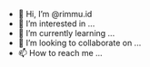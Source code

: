 - 👋 Hi, I’m @rimmu.id
- 👀 I’m interested in ...
- 🌱 I’m currently learning ...
- 💞️ I’m looking to collaborate on ...
- 📫 How to reach me ...

<!---
rimmu/bongtech is a ✨ special ✨ repository because its `README.md` (this file) appears on your GitHub profile.
You can click the Preview link to take a look at your changes.
--->
